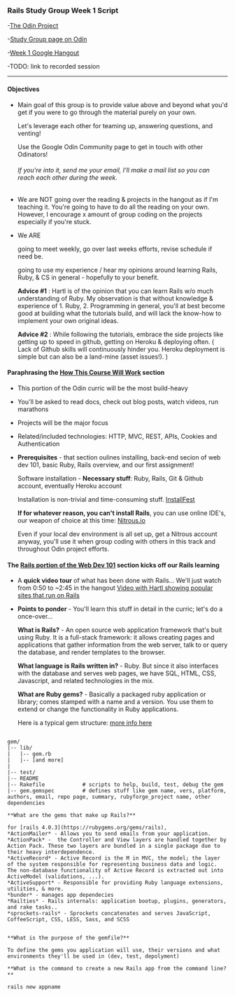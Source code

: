 ### Rails Study Group Week 1 Script

-[The Odin Project](theodinproject.com)

-[Study Group page on Odin](http://www.theodinproject.com/studygroup)

-[Week 1 Google Hangout](https://plus.google.com/u/0/events/cot10jfo8isvp486c9vkut2t33s?authkey=CNvcqOHw37W61AE)

-TODO: link to recorded session

---

#### Objectives

+ Main goal of this group is to provide value above and beyond what you'd get if you were to go through the material purely on your own.  

	Let's leverage each other for teaming up, answering questions, and venting!

	Use the Google Odin Community page to get in touch with other Odinators!

	###### If you're into it, send me your email, I'll make a mail list so you can reach each other during the week.

+ We are NOT going over the reading & projects in the hangout as if I'm teaching it.  You're going to have to do all the reading on your own.  However, I encourage x amount of group coding on the projects especially if you're stuck.

+ We ARE 

	going to meet weekly, go over last weeks efforts, revise schedule if need be.

	going to use my experience / hear my opinions around learning Rails, Ruby, & CS in general - hopefully to your benefit.

	**Advice #1** : Hartl is of the opinion that you can learn Rails w/o much understanding of Ruby.  My observation is that without knowledge & experience of 1. Ruby, 2. Programming in general, you'll at best become good at building what the tutorials build, and will lack the know-how to implement your own original ideas.

	**Advice #2** : While following the tutorials, embrace the side projects like getting up to speed in github, getting on Heroku & deploying often.  ( Lack of Github skills will continuously hinder you.   Heroku deployment is simple but can also be a land-mine (asset issues!). )


#### Paraphrasing the [How This Course Will Work](http://www.theodinproject.com/courses/ruby-on-rails/lessons/how-this-course-will-work) section

+ This portion of the Odin curric will be the most build-heavy
+ You'll be asked to read docs, check out blog posts, watch videos, run marathons
+ Projects will be the major focus
+ Related/included technologies: HTTP, MVC, REST, APIs, Cookies and Authentication

+ **Prerequisites** - that section oulines installing, back-end secion of web dev 101, basic Ruby, Rails overview, and our first assignment!

	Software installation - **Necessary stuff**: Ruby, Rails, Git & Github account, eventually Heroku account

	Installation is non-trivial and time-consuming stuff.  [InstallFest](http://www.theodinproject.com/courses/web-development-101/lessons/installations) 

	**If for whatever reason, you can't install Rails**, you can use online IDE's, our weapon of choice at this time: [Nitrous.io](https://www.nitrous.io/)

	Even if your local dev environment is all set up, get a Nitrous account anyway, you'll use it when group coding with others in this track and throughout Odin project efforts.

#### The [Rails portion of the Web Dev 101](http://www.theodinproject.com/courses/web-development-101/lessons/ruby-on-rails-basics) section kicks off our Rails learning

+ A **quick video tour** of what has been done with Rails... We'll just watch from 0:50 to ~2:45 in the hangout
	[Video with Hartl showing popular sites that run on Rails](http://www.youtube.com/watch?v=b_DJdmvBStE)

+ **Points to ponder** - You'll learn this stuff in detail in the curric; let's do a once-over...

	**What is Rails?** - An open source web application framework that's buit using Ruby. It is a full-stack framework: it allows creating pages and applications that gather information from the web server, talk to or query the database, and render templates to the browser.

	**What language is Rails written in?** - Ruby.  But since it also interfaces with the database and serves web pages, we have SQL, HTML, CSS, Javascript, and related technologies in the mix.

	**What are Ruby gems?** - Basically a packaged ruby application or library; comes stamped with a name and a version.  You use them to extend or change the functionality in Ruby applications.

	Here is a typical gem structure:  [more info here](http://rubylearning.com/blog/2010/12/14/ruby-gems-%E2%80%94-what-why-and-how/)

<code>
gem/
|-- lib/
|   |-- gem.rb
|   |-- [and more]
|
|-- test/
|-- README
|-- Rakefile			# scripts to help, build, test, debug the gem
|-- gem.gemspec			# defines stuff like gem name, vers, platform, authors, email, repo page, summary, rubyforge_project name, other dependencies
</code>

	**What are the gems that make up Rails?**

	for [rails 4.0.3](https://rubygems.org/gems/rails), 
	*ActionMailer* - Allows you to send emails from your application.
	*ActionPack* -  the Controller and View layers are handled together by Action Pack. These two layers are bundled in a single package due to their heavy interdependence.
	*ActiveRecord* - Active Record is the M in MVC, the model; the layer of the system responsible for representing business data and logic.  The non-database functionality of Active Record is extracted out into ActiveModel (validations, ...).
	*ActiveSupport* - Responsible for providing Ruby language extensions, utilities, & more.
	*bunder* - manages app dependecies
	*Railties* - Rails internals: application bootup, plugins, generators, and rake tasks..
	*sprockets-rails* - Sprockets concatenates and serves JavaScript, CoffeeScript, CSS, LESS, Sass, and SCSS


	**What is the purpose of the gemfile?**

	To define the gems you application will use, their versions and what environments they'll be used in (dev, test, depolyment)

	**What is the command to create a new Rails app from the command line?**

	rails new appname	